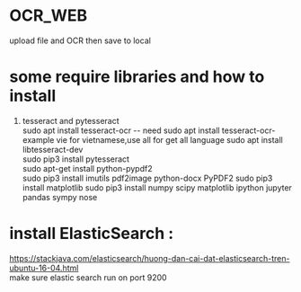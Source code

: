# OCR_WEB
upload file and OCR then save to local

# some require libraries and how to install
1. tesseract and pytesseract  
sudo apt install tesseract-ocr 
-- need sudo apt install tesseract-ocr-<language options> example vie for vietnamese,use all for get all language
sudo apt install libtesseract-dev  
sudo pip3 install pytesseract  
sudo apt-get install python-pypdf2  
sudo pip3 install imutils pdf2image python-docx PyPDF2
sudo pip3 install matplotlib
sudo pip3 install  numpy scipy matplotlib ipython jupyter pandas sympy nose

# install ElasticSearch : 
https://stackjava.com/elasticsearch/huong-dan-cai-dat-elasticsearch-tren-ubuntu-16-04.html  
make sure elastic search run on port 9200

